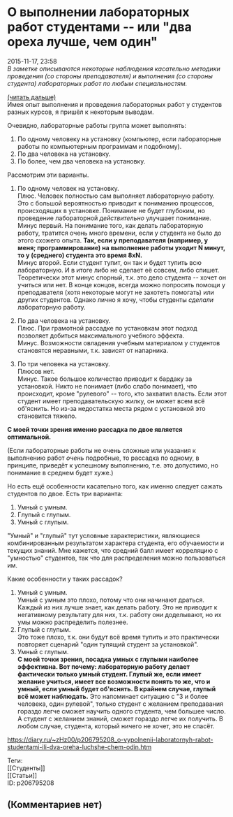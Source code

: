 О выполнении лабораторных работ студентами -- или "два ореха лучше, чем один"
=============================================================================

  
2015-11-17, 23:58  
  *В заметке описываются некоторые наблюдения касательно методики проведения (со стороны преподавателя) и выполнения (со стороны студента) лабораторных работ по любым специальностям.*    
   
  [(читать дальше)](https://zHz00.diary.ru/p206795208.htm?index=1#linkmore206795208m1)      
 Имея опыт выполнения и проведения лабораторных работ у студентов разных курсов, я пришёл к некоторым выводам.   
   
 Очевидно, лабораторные работы группа может выполнять:   
 1. По одному человеку на установку (компьютер, если лабораторные работы по компьютерным программам и подобному).   
 2. По два человека на установку.   
 3. По более, чем два человека на установку.   
   
 Рассмотрим эти варианты.   
   
 1. По одному человек на установку.   
 Плюс. Человек полностью сам выполняет лабораторную работу. Это с большой вероятностью приводит к пониманию процессов, происходящих в установке. Понимание не будет глубоким, но проведение лабораторной  *действительно*  улучшает понимание.   
 Минус первый. На понимание того, как делать лабораторную работу, тратится очень много времени, если у студента не было до этого схожего опыта.  **Так, если у преподавателя (например, у меня; программирование) на выполнение работы уходит N минут, то у (среднего) студента это время 8xN.**    
 Минус второй. Если студент тупит, он так и будет тупить всю лабораторную. И в итоге либо не сделает её совсем, либо спишет. Теоретически этот минус спорный, т.к. это дело студента -- хочет он учиться или нет. В конце концов, всегда можно попросить помощи у преподавателя (хотя некоторые могут не захотеть помогать) или других студентов. Однако лично я хочу, чтобы студенты  *сделали*  лабораторную работу.   
   
 2. По два человека на установку.   
 Плюс. При грамотной рассадке по установкам этот подход позволяет добиться максимального учебного эффекта.   
 Минус. Возможности овладения учебным материалом у студентов становятся неравными, т.к. зависят от напарника.   
   
 3. По три человека на установку.   
 Плюсов нет.   
 Минус. Такое большое количество приводит к бардаку за установкой. Никто не понимает (либо слабо понимает), что происходит, кроме "рулевого" -- того, кто захватил власть. Если этот студент имеет преподавательскую жилку, он может всем всё об'яснить. Но из-за недостатка места рядом с установкой это становится тяжело.   
   
  **С моей точки зрения именно рассадка по двое является оптимальной.**    
   
 (Если лабораторные работы не очень сложные или указания к выполнению работ  *очень*  подробные, то рассадка по одному, в принципе, приведёт к успешному выполнению, т.е. это допустимо, но понимание в среднем будет хуже.)   
   
 Но есть ещё особенности касательно того, как именно следует сажать студентов по двое. Есть три варианта:   
 1. Умный с умным.   
 2. Глупый с глупым.   
 3. Умный с глупым.   
   
   
 "Умный" и "глупый" тут условные характеристики, являющиеся комбинированным результатом характера студента, его обучаемости и текущих знаний. Мне кажется, что средний балл имеет корреляцию с "умностью" студентов, так что для распределения можно пользоваться им.   
   
 Какие особенности у таких рассадок?   
   
 1. Умный с умным.   
 Умный с умным это плохо, потому что они начинают драться. Каждый из них лучше знает, как делать работу. Это не приводит к негативному результату для них, т.к. работу они доделывают, но их умы можно распределить полезнее.   
 2. Глупый с глупым.   
 Это тоже плохо, т.к. они будут всё время тупить и это практически повторяет сценарий "один тупящий студент за установкой".   
 3. Умный с глупым.   
  **С моей точки зрения, посадка умных с глупыми наиболее эффективна. Вот почему: лабораторную работу делает фактически только умный студент. Глупый же, если имеет желание учиться, имеет все возможности понять то же, что и умный, если умный будет об'яснять. В крайнем случае, глупый всё может наблюдать.**  Это напоминает ситуацию с "3 и более человека, один рулевой", только студент с желанием преподавания гораздо легче сможет научить одного студента, чем большее число. А студент с желанием знаний, сможет гораздо легче их получить. В любом случае, студента, который ничего не хочет, это не спасёт.   
     
  
<https://diary.ru/~zHz00/p206795208_o-vypolnenii-laboratornyh-rabot-studentami-ili-dva-oreha-luchshe-chem-odin.htm>  
  
Теги:  
[[Студенты]]  
[[Статьи]]  
ID: p206795208  


(Комментариев нет)
------------------